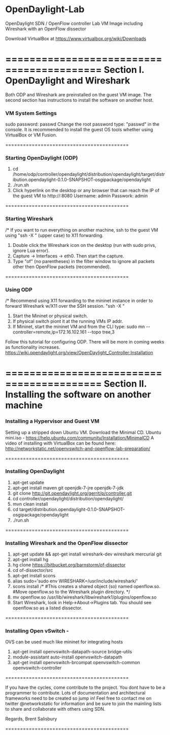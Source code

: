OpenDaylight-Lab
================

OpenDaylight SDN / OpenFlow controller Lab VM Image including Wireshark with an OpenFlow dissector

Download VirtualBox at https://www.virtualbox.org/wiki/Downloads

==========================================
Section I. OpenDaylight and Wireshark
==========================================

Both ODP and Wireshark are preinstalled on the guest VM image. The second section has instructions to install the software on another host.

### VM System Settings ###

sudo password: passwd
Change the root password type: "passwd" in the console.
It is recommended to install the guest OS tools whether using VirtualBox or VM Fusion.

==========================================

### Starting OpenDaylight (ODP) ###

1. cd /home/odp/controller/opendaylight/distribution/opendaylight/target/distribution.opendaylight-0.1.0-SNAPSHOT-osgipackage/opendaylight 
2. ./run.sh
3. Click hyperlink on the desktop or any browser that can reach the IP of the guest VM to http://<ip>:8080
Username: admin
Passwork: admin

==========================================

### Starting Wireshark ###

/*
If you want to run everything on another machine, ssh to the guest VM using "ssh -X <ip address>" (upper case) to X11 forwarding.

1. Double click the Wireshark icon on the desktop (run with sudo privs, ignore Lua error).
2. Capture -> Interfaces -> eth0. Then start the capture. 
3. Type "of" (no parentheses) in the filter window to ignore all packets other then OpenFlow packets (recommended).

==========================================

### Using ODP ###

/*
Recommend using X11 forwarding to the mininet instance in order to forward Wireshark w/X11 over the SSH session.  "ssh -X <mininet ip address>"
1. Start the Mininet or physical switch.
2. If physical switch piont it at the running VMs IP addr.
3. If Mininet, start the mininet VM and from the CLI type:
 sudo mn --controller=remote,ip=172.16.102.161 --topo tree,3

Follow this tutorial for configuring ODP. There will be more in coming weeks as functionality increases.
https://wiki.opendaylight.org/view/OpenDaylight_Controller:Installation

==========================================
Section II. Installing the software on another machine
==========================================

### Installing a Hypervisor and Guest VM ###

Setting up a stripped down Ubuntu VM. Download the Minimal CD.
Ubuntu mini.iso - https://help.ubuntu.com/community/Installation/MinimalCD
A video of installing with VirtualBox can be found here: 
http://networkstatic.net/openvswitch-and-openflow-lab-preparation/

==========================================

### Installing OpenDaylight ###

1. apt-get update
2. apt-get install maven git openjdk-7-jre openjdk-7-jdk 
3. git clone http://git.opendaylight.org/gerrit/p/controller.git
4. cd controller/opendaylight/distribution/opendaylight/
5. mvn clean install
6. cd target/distribution.opendaylight-0.1.0-SNAPSHOT-osgipackage/opendaylight
7. ./run.sh

==========================================

### Installing Wireshark and the OpenFlow dissector ###

1. apt-get update && apt-get install wireshark-dev wireshark mercurial git
2. apt-get install hg
3. hg clone https://bitbucket.org/barnstorm/of-dissector
4. cd of-dissector/src
5. apt-get install scons
6. alias sudo='sudo env WIRESHARK=/usr/include/wireshark/'
7. scons install
/*
#This creates a shared object (so) named openflow.so.
#Move openflow.so to the Wireshark plugin directory.
*/
8. mv openflow.so /usr/lib/wireshark/libwireshark1/plugins/openflow.so
9. Start Wireshark, look in Help->About->Plugins tab. You should see openflow.so as a listed dissector.

==========================================

### Installing Open vSwitch -  ###
OVS can be used much like mininet for integrating hosts

1. apt-get install openvswitch-datapath-source bridge-utils
2. module-assistant auto-install openvswitch-datapath
3. apt-get install openvswitch-brcompat openvswitch-common openvswitch-controller

==========================================

If you have the cycles, come contribute to the project. You dont have to be a programmer to contribute. Lots of documentation and architectural frameworks need to be created so jump in! Feel free to contact me on twitter @networkstatic for information and be sure to join the mainling lists to share and collaborate with others using SDN.

Regards,
Brent Salisbury

==========================================
